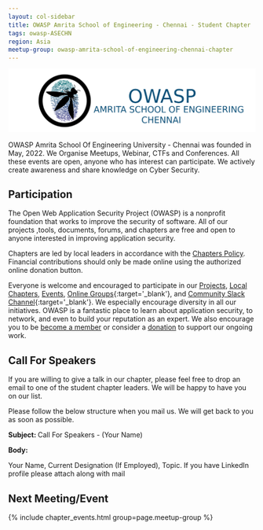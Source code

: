```yaml
---
layout: col-sidebar
title: OWASP Amrita School of Engineering - Chennai - Student Chapter
tags: owasp-ASECHN
region: Asia
meetup-group: owasp-amrita-school-of-engineering-chennai-chapter
---
```


![Amrita logo](assets/images/logo/OWASPAmrita.png)


OWASP Amrita School Of Engineering University - Chennai was founded in May, 2022. We Organise Meetups, Webinar, CTFs and Conferences. All these events are open, anyone who has interest can participate. We actively create awareness and share knowledge on Cyber Security.   

## Participation
The Open Web Application Security Project (OWASP) is a nonprofit foundation that works to improve the security of software. All of our projects ,tools, documents, forums, and chapters are free and open to anyone interested in improving application security. 

Chapters are led by local leaders in accordance with the [Chapters Policy](/www-policy/operational/chapters). Financial contributions should only be made online using the authorized online donation button. 

Everyone is welcome and encouraged to participate in our [Projects](/projects/), [Local Chapters](/chapters/), [Events](/events/), [Online Groups](https://groups.google.com/a/owasp.com/){:target='_blank'}, and [Community Slack Channel](https://owasp.slack.com/){:target='_blank'}. We especially encourage diversity in all our initiatives. OWASP is a fantastic place to learn about application security, to network, and even to build your reputation as an expert. We also encourage you to be [become a member](/membership/) or consider a [donation](/donate/) to support our ongoing work.

## Call For Speakers

If you are willing to give a talk in our chapter, please feel free to drop an email to one of the student chapter leaders. We will be happy to have you on our list.

Please follow the below structure when you mail us. We will get back to you as soon as possible. 

<b> Subject: </b> Call For Speakers - (Your Name)

<b> Body: </b>

Your Name, Current Designation (If Employed), Topic. If you have LinkedIn profile please attach along with mail 


Next Meeting/Event
---------------------
{% include chapter_events.html group=page.meetup-group %}



